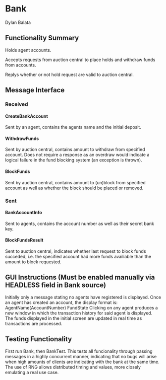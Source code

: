 # Bank 
Dylan Balata

## Functionality Summary
Holds agent accounts. 

Accepts requests from auction central to place holds and withdraw funds from accounts.

Replys whether or not hold request are valid to auction central.
  
## Message Interface

### Received
#### CreateBankAccount
Sent by an agent, contains the agents name and the initial deposit.
#### WithdrawFunds
Sent by auction central, contains amount to withdraw from specified account. Does not require a response
as an overdraw would indicate a logical failure in the fund blocking system (an exception is thrown).
#### BlockFunds
Sent by auction central, contains amount to (un)block from specified account
as well as whether the block should be placed or removed.

### Sent
#### BankAccountInfo
Sent to agents, contains the account number as well as their secret bank key.
#### BlockFundsResult
Sent to auction central, indicates whether last request to block funds succeded, i.e.
the specified account had more funds availiable than the amount to block requested.

## GUI Instructions (Must be enabled manually via HEADLESS field in Bank source)
Initially only a message stating no agents have registered is displayed.
Once an agent has created an account, the display format is: AgentName(AccountNumber) FundState
Clicking on any agent produces a new window in which the transaction history for said agent is displayed.
The funds displayed in the initial screen are updated in real time as transactions are processed.

## Testing Functionality
First run Bank, then BankTest. This tests all funcionality through passing messages in a highly
concurrent manner, indicating that no bugs will arise when high amounts of clients are indicating
with the bank at the same time. The use of RNG allows distributed timing and values, more closely emulating
a real use case.
